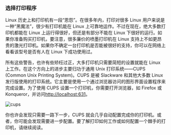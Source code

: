 ### 选择打印程序

Linux 历史上和打印机有一段“恩怨”。在很多年内，打印对很多 Linux 用户来说是一种“黑魔法”，很少有打印机能在 Linux 上可靠地运作。不过在现在，绝大多数打印机都能在 Linux 上运行得很好，但还是有部分不能在 Linux 下很好的运行。如果你准备购买打印机，要注意，很多廉价的喷墨打印机在 Linux 支持上不如更昂贵的激光打印机。如果你不确定一台打印机是否能被很好的支持，你可以在网络上看看该型号是否有人在 Linux 下成功使用过。

所有这些警告，也许有些矫枉过正，大多打印机只需要简短的设置就能在 Linux 上工作。在这个方向上的进步主要归功于通用 Unix 打印系统——CUPS (Common Unix Printing System)。CUPS 是被 Slackware 和其他大多数 Linux 发行版使用的打印系统。它主要是使用一个通过浏览器访问的图形界面设置程序来完成设置。为了使用 CUPS 设置一个打印机，你需要打开浏览器，如 Firefox 或 Konqueror，并访问[http://localhost:631](htp://localhost:631)。

![cups](../img/cups-01.png)

你也许会发现只需要一路下一步，CUPS 就会几乎自动配置完成你的打印机。或者，你可能会发现需要进一步配置。要了解打印如何工作或如何配置一个棘手的打印机，请继续阅读。

